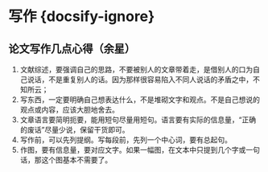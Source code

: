 # 写作 {docsify-ignore}

## 论文写作几点心得（余星）

1. 文献综述，要强调自己的思路，不要被别人的文章带着走，是借别人的口为自己说话，不是重复别人的话。因为那样很容易陷入不同人说话的矛盾之中，不知所云；
2. 写东西，一定要明确自己想表达什么，不是堆砌文字和观点。不是自己想说的观点或内容，应该大胆地舍去。
3. 文章语言要简明扼要，能用短句尽量用短句。语言要有实际的信息量，“正确的废话”尽量少说，保留干货即可。
4. 写作前，可以先列提纲。写每段前，先列一个中心词，要有总起句。
5. 作图，要有信息量，要对应文字。如果一幅图，在文本中只提到几个字或一句话，那这个图基本不需要了。
